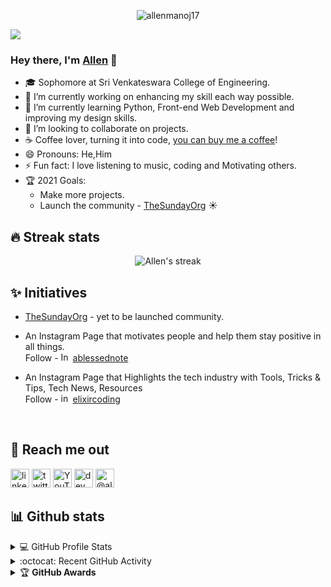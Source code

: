 <p align="center"> <img src="https://komarev.com/ghpvc/?username=allen17mv" alt="allenmanoj17" /> </p>

[<img src="https://github.com/allenmanoj17/allenmanoj17/blob/master/banner.jpeg">](https://www.allenmanoj.ml/)

### Hey there, I'm [Allen](https://www.allenmanoj.ml/) 👋

- :mortar_board: Sophomore at Sri Venkateswara College of Engineering.
- 🔭 I’m currently working on enhancing my skill each way possible.
- 🌱 I’m currently learning Python, Front-end Web Development and improving my design skills.
- 👯 I’m looking to collaborate on projects.
- ☕ Coffee lover, turning it into code, [you can buy me a coffee](https://www.buymeacoffee.com/thesundayorg)!
- 😄 Pronouns: He,Him
- ⚡ Fun fact: I love listening to music, coding and Motivating others.
- 🏆 2021 Goals:
  - Make more projects.
  - Launch the community - [TheSundayOrg](https://thesundayorg.social/) ☀️


## 🔥 Streak stats
<!-- GitHub Readme Streak Stats - https://github.com/DenverCoder1/github-readme-streak-stats -->
<p align="center">
    <img title="🔥 Get streak stats for your profile at git.io/streak-stats" alt="Allen's streak" src="https://github-readme-streak-stats.herokuapp.com/?user=allenmanoj17&theme=neon-dark&hide_border=true"/>
</p>

## ✨ Initiatives
- [TheSundayOrg](https://thesundayorg.social/) - yet to be launched community. <br>
- An Instagram Page that motivates people and help them stay positive in all things. <br>
Follow - [<img src='https://www.vectorlogo.zone/logos/instagram/instagram-icon.svg' alt='Instagram' height='15'>](https://www.instagram.com/ablessednote/) [ablessednote](https://www.instagram.com/ablessednote/)

- An Instagram Page that Highlights the tech industry with Tools, Tricks & Tips, Tech News, Resources <br>
Follow - [<img src='https://www.vectorlogo.zone/logos/instagram/instagram-icon.svg' alt='instagram' height='15'>](https://www.instagram.com/elixircoding/) [elixircoding](https://www.instagram.com/elixircoding/)
<br>

## 📱 Reach me out 
[<img src='https://www.vectorlogo.zone/logos/linkedin/linkedin-icon.svg' alt='linkedin' height='30'>](https://www.linkedin.com/in/allenmanoj/) 
[<img src='https://www.vectorlogo.zone/logos/twitter/twitter-official.svg' alt='twitter' height='30'>](https://twitter.com/allenmanoj17)
[<img src='https://www.vectorlogo.zone/logos/youtube/youtube-icon.svg' alt='YouTube' height='30'>](https://www.youtube.com/channel/UCVoekzAEHVlaHUFJQ_cuM3w?view_as=subscriber) 
[<img src='https://www.vectorlogo.zone/logos/devto/devto-icon.svg' alt='dev' height='30'>](https://dev.to/allenmanoj17)
<a href="https://medium.com/@allenmanoj17" target="blank"><img src="https://www.vectorlogo.zone/logos/medium/medium-tile.svg" alt="@allenmanoj17" height="30"/></a>


## 📊 Github stats
<!-- https://github.com/anuraghazra/github-readme-stats -->
<details> 
  <summary>💻  GitHub Profile Stats</summary>
  <br/>
    <a href="https://github.com/anuraghazra/github-readme-stats"><img alt="Allen's Github Stats" src="https://github-readme-stats.vercel.app/api?username=allenmanoj17&show_icons=true&count_private=true&theme=react&hide_border=true&bg_color=1F222E&title_color=F85D7F&icon_color=F8D866" height="192px"/></a>
  <a href="https://github.com/anuraghazra/github-readme-stats"><img alt="Allen's Top Languages" src="https://github-readme-stats.vercel.app/api/top-langs/?username=allenmanoj17&langs_count=8&layout=compact&theme=react&hide_border=true&bg_color=1F222E&title_color=F85D7F&icon_color=F8D866" height="192px"/></a>
  <br/>
  <b>Note:</b> Top languages is only a metric of the languages my public code consists of and doesn't reflect experience or skill level.
</details>
<!-- https://github.com/ashutosh00710/github-readme-activity-graph -->
<details>
  <summary>:octocat:  Recent GitHub Activity</summary>
  <br/>
   <a href="https://github.com/ashutosh00710/github-readme-activity-graph"><img alt="Allen's Activity Graph" src="https://activity-graph.herokuapp.com/graph?username=allenmanoj17&custom_title=allenmanoj17's%20Contribution%20Graph&bg_color=1F222E&color=F8D866&line=F85D7F&point=FFFFFF&hide_border=true" /></a>
  <br/>
</details>
<details>
    <summary>&#127942 <b>GitHub Awards</b></summary>
  
![Github Trophy](https://github-profile-trophy.vercel.app/?username=allenmanoj17)
  
</details>
